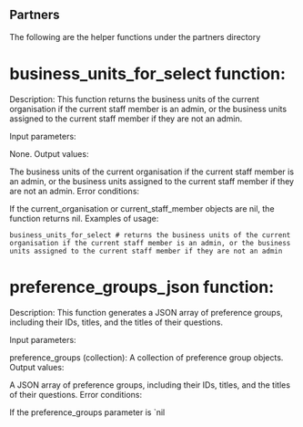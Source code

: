 ## Partners

The following are the helper functions under the partners directory


# **business_units_for_select function**:

Description: This function returns the business units of the current organisation if the current staff member is an admin, or the business units assigned to the current staff member if they are not an admin.

Input parameters:

None.
Output values:

The business units of the current organisation if the current staff member is an admin, or the business units assigned to the current staff member if they are not an admin.
Error conditions:

If the current_organisation or current_staff_member objects are nil, the function returns nil.
Examples of usage:


    business_units_for_select # returns the business units of the current organisation if the current staff member is an admin, or the business units assigned to the current staff member if they are not an admin

# **preference_groups_json function**:

Description: This function generates a JSON array of preference groups, including their IDs, titles, and the titles of their questions.

Input parameters:

preference_groups (collection): A collection of preference group objects.
Output values:

A JSON array of preference groups, including their IDs, titles, and the titles of their questions.
Error conditions:

If the preference_groups parameter is `nil